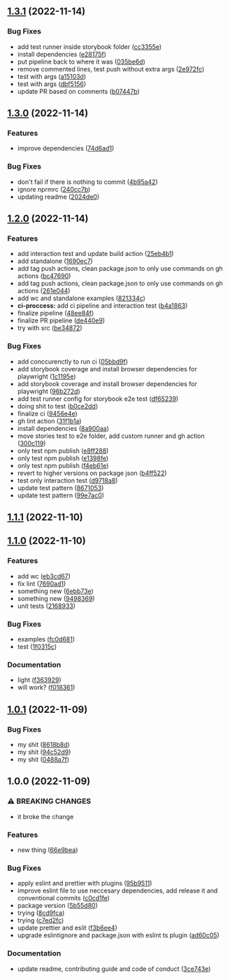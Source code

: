 

## [1.3.1](https://github.com/doccoio/docco-wip/compare/1.3.0...1.3.1) (2022-11-14)


### Bug Fixes

* add test runner inside storybook folder ([cc3355e](https://github.com/doccoio/docco-wip/commit/cc3355e26ea50e02101c97d05fb3a0bfb0573cba))
* install dependencies ([e28175f](https://github.com/doccoio/docco-wip/commit/e28175fe35600548cd39680a6a554a982d1f3f9c))
* put pipeline back to where it was ([035be6d](https://github.com/doccoio/docco-wip/commit/035be6d0decdcab4642985d8a4d240e05071eea8))
* remove commented lines, test push without extra args ([2e972fc](https://github.com/doccoio/docco-wip/commit/2e972fce397517e53ef7dff60992723d16a987f5))
* test with args ([a15103d](https://github.com/doccoio/docco-wip/commit/a15103d3a6598b90cdc61c1fbf433d3049b41989))
* test with args ([dbf5156](https://github.com/doccoio/docco-wip/commit/dbf5156b9cd6303a4cc9c4b49e71d2d722be5c0f))
* update PR based on comments ([b07447b](https://github.com/doccoio/docco-wip/commit/b07447be6bff43d71d06ac0d4de73b8e640bd88f))

## [1.3.0](https://github.com/doccoio/docco-wip/compare/1.2.0...1.3.0) (2022-11-14)


### Features

* improve dependencies ([74d6ad1](https://github.com/doccoio/docco-wip/commit/74d6ad122139232c192aac6d92531e8592ecc401))


### Bug Fixes

* don't fail if there is nothing to commit ([4b95a42](https://github.com/doccoio/docco-wip/commit/4b95a42e32f5b608b81527486858cd26cc32d1b5))
* ignore nprmrc ([240cc7b](https://github.com/doccoio/docco-wip/commit/240cc7b90779f062b1b6c94266e09c25aea0407b))
* updating readme ([2024de0](https://github.com/doccoio/docco-wip/commit/2024de0996392dff67bfb90527b0c310e0b8d585))

## [1.2.0](https://github.com/doccoio/docco-wip/compare/1.1.1...1.2.0) (2022-11-14)


### Features

* add interaction test and update build action ([25eb4b1](https://github.com/doccoio/docco-wip/commit/25eb4b1734dac7b83f7eaa1abc83437263d995b4))
* add standalone ([1690ec7](https://github.com/doccoio/docco-wip/commit/1690ec75a02c0f340f0995c839aa59f7a6681327))
* add tag push actions, clean package.json to only use commands on gh actions ([bc47690](https://github.com/doccoio/docco-wip/commit/bc47690755cefde4d450f56bce32da416548203b))
* add tag push actions, clean package.json to only use commands on gh actions ([261e044](https://github.com/doccoio/docco-wip/commit/261e04486ed9bfb29cbb1f029a5dc3e200a6eabb))
* add wc and standalone examples ([821334c](https://github.com/doccoio/docco-wip/commit/821334ceb1a9aab9f391e291ef07066fc9a11b40))
* **ci-proccess:** add ci pipeline and interaction test ([b4a1863](https://github.com/doccoio/docco-wip/commit/b4a1863e436e56b51ab29c7d1f236cd4fb4387a6))
* finalize pipeline ([48ee84f](https://github.com/doccoio/docco-wip/commit/48ee84fcb94f0d5b06a885f5cb23f6b4c893a99d))
* finalize PR pipeline ([de440e9](https://github.com/doccoio/docco-wip/commit/de440e9e8313fe66bba90c1ea748ebc72279df18))
* try with src ([be34872](https://github.com/doccoio/docco-wip/commit/be348722b82a4623def1a170a0f8d69193fe0228))


### Bug Fixes

* add conccurenctly to run ci ([05bbd9f](https://github.com/doccoio/docco-wip/commit/05bbd9ff1bf88b823d10ffd0215d33e02917f00a))
* add storybook coverage and install browser dependencies for playwright ([1c1195e](https://github.com/doccoio/docco-wip/commit/1c1195e91e5fa65ae40587e7ff4a0e0a69d46ce2))
* add storybook coverage and install browser dependencies for playwright ([96b272d](https://github.com/doccoio/docco-wip/commit/96b272d0a3870bda54ac2c107da03e6496a270dc))
* add test runner config for storybook e2e test ([df65239](https://github.com/doccoio/docco-wip/commit/df652398c50871e8c285aea7a619d68a9d8e0398))
* doing shit to test ([b0ce2dd](https://github.com/doccoio/docco-wip/commit/b0ce2dd989d0305e848803acbbd9631b1f41e47e))
* finalize ci ([9456e4e](https://github.com/doccoio/docco-wip/commit/9456e4e8633e87a839b5bfb19c49745f836203bc))
* gh lint action ([31f1b1a](https://github.com/doccoio/docco-wip/commit/31f1b1aea9a7151cfa594784dc3a7fc988c2413f))
* install dependencies ([8a900aa](https://github.com/doccoio/docco-wip/commit/8a900aad88ffdbbd704680f84f46bb67a8f09274))
* move stories test to e2e folder, add custom runner and gh action ([300c119](https://github.com/doccoio/docco-wip/commit/300c11915e9f39e973831488c42efcb5dd03b4fc))
* only test npm publish ([e8ff288](https://github.com/doccoio/docco-wip/commit/e8ff288833fbcdff48dc2dbfd59b4664f07fde41))
* only test npm publish ([e1398fe](https://github.com/doccoio/docco-wip/commit/e1398feb07878393da429e8aeae7a63f037ce756))
* only test npm publish ([f4eb61e](https://github.com/doccoio/docco-wip/commit/f4eb61e2d6f34339bbd5d10c85a1fc158c78be97))
* revert to higher versions on package json ([b4ff522](https://github.com/doccoio/docco-wip/commit/b4ff5224646fa2cfaca71e63eea3e5ef100a1d1c))
* test only interaction test ([d9718a8](https://github.com/doccoio/docco-wip/commit/d9718a89cc8485ac59285999e5204388ba17739b))
* update test pattern ([8671053](https://github.com/doccoio/docco-wip/commit/86710536ef4b67b4b9555faf85b7a498674babe1))
* update test pattern ([99e7ac0](https://github.com/doccoio/docco-wip/commit/99e7ac061513a19adf6242073afbbf6310b5ed2d))

## [1.1.1](https://github.com/doccoio/docco-wip/compare/1.1.0...1.1.1) (2022-11-10)

## [1.1.0](https://github.com/doccoio/docco-wip/compare/1.0.1...1.1.0) (2022-11-10)


### Features

* add wc ([eb3cd67](https://github.com/doccoio/docco-wip/commit/eb3cd670a05bad03a790d4259d33fe8e44ab2f8f))
* fix lint ([7690ad1](https://github.com/doccoio/docco-wip/commit/7690ad1ed0c7cece88f90b0078ca78ca4af0a480))
* something new ([6ebb73e](https://github.com/doccoio/docco-wip/commit/6ebb73ebccd38300dfee746574f914d2dc247eed))
* something new ([9498369](https://github.com/doccoio/docco-wip/commit/9498369077b0e290824222f4bed4a2ff766e91c2))
* unit tests ([2168933](https://github.com/doccoio/docco-wip/commit/2168933e4ad0f6594fa294133288a9714b8cbd5a))


### Bug Fixes

* examples ([fc0d681](https://github.com/doccoio/docco-wip/commit/fc0d681bd4058de0fef9a0ea2d98de6d4754e941))
* test ([1f0315c](https://github.com/doccoio/docco-wip/commit/1f0315cc3b5f37128586c387157d9ba0f6cbd520))


### Documentation

* light ([f363929](https://github.com/doccoio/docco-wip/commit/f3639297c14e0de8f0de7e6eb75f4b7b6aff9aec))
* will work? ([f018361](https://github.com/doccoio/docco-wip/commit/f018361779b54fd5636737ba63fd267add6a81a2))

## [1.0.1](https://github.com/doccoio/docco-wip/compare/1.0.0...1.0.1) (2022-11-09)


### Bug Fixes

* my shit ([8618b8d](https://github.com/doccoio/docco-wip/commit/8618b8d4283e93396af9fbdf6f32585dbd91e5f8))
* my shit ([94c52d9](https://github.com/doccoio/docco-wip/commit/94c52d9160d8f3c045ab0adccc8c7a445527301b))
* my shit ([0488a7f](https://github.com/doccoio/docco-wip/commit/0488a7f8a8375daf0bed5d837e6aa7743c191041))

## 1.0.0 (2022-11-09)


### ⚠ BREAKING CHANGES

* it broke the change

### Features

* new thing ([66e9bea](https://github.com/doccoio/docco-wip/commit/66e9bea8bf26d9d98193c62005303189a688038e))


### Bug Fixes

* apply eslint and prettier with plugins ([95b9511](https://github.com/doccoio/docco-wip/commit/95b9511bd268e943e17bc980ad6d7693d3c07714))
* improve eslint file to use neccesary dependencies, add release it and conventional commits ([c0cd1fe](https://github.com/doccoio/docco-wip/commit/c0cd1fe5178beddf076283a8b600603c993a5763))
* package version ([5b55d80](https://github.com/doccoio/docco-wip/commit/5b55d8049791ab57b37e4724ef8dc272937b21ec))
* trying ([8cd9fca](https://github.com/doccoio/docco-wip/commit/8cd9fcad96361845007e2e773a39eecf2875e06e))
* trying ([c7ed2fc](https://github.com/doccoio/docco-wip/commit/c7ed2fcdabc747c08306c1b9e8906c8719981335))
* update prettier and eslit ([f3b6ee4](https://github.com/doccoio/docco-wip/commit/f3b6ee4be49ef621dd0cec2ba045dae9d32554e3))
* upgrade eslintignore and package.json with eslint ts plugin ([ad60c05](https://github.com/doccoio/docco-wip/commit/ad60c05165d3798cf399804adaa3eda6beb81797))


### Documentation

* update readme, contributing guide and code of conduct ([3ce743e](https://github.com/doccoio/docco-wip/commit/3ce743e1b4cdee1646051695ff406795b287f57c))
